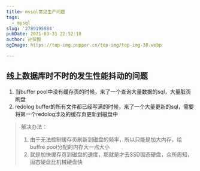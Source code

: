 ```yaml
---
title: mysql常见生产问题
tags:
  - mysql
slug: '2789195984'
pubDate: 2021-03-31 22:52:18
author: 孙贺毅
ogImage: https://top-img.pupper.cn/top-img/top-img-38.webp

---
```


## 线上数据库时不时的发生性能抖动的问题

<!-- more -->

1. 当buffer pool中没有缓存页的时候，来了一个查询大量数据的sql，大量脏页刷盘
2. redolog buffer的所有文件都已经写满的时候，来了一个大量更新的sql，需要将第一个redolog涉及的缓存页更新到磁盘中

> 解决办法：
>
> 1. 由于无法控制缓存页刷新到磁盘的频率，所以只能是加大内存，给buffre pool分配的内存大一点大小
> 2. 就是加快缓存页到磁盘的速度，那就是才去SSD固态硬盘，众所周知，固态硬盘比机械硬盘快